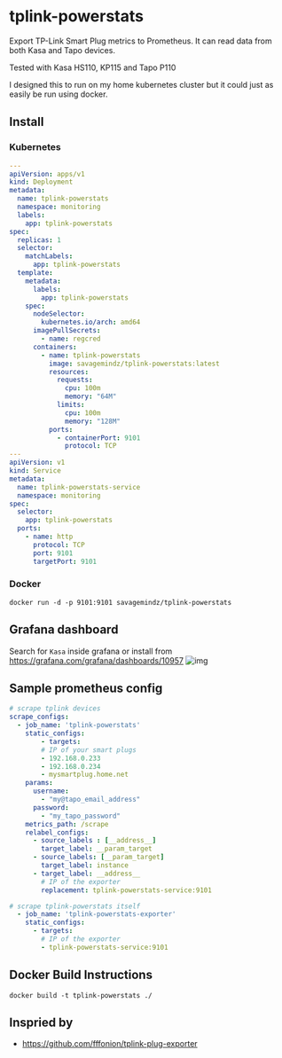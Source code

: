 # tplink-powerstats

Export TP-Link Smart Plug metrics to Prometheus. It can read data from both Kasa and Tapo devices.

Tested with Kasa HS110, KP115 and Tapo P110

I designed this to run on my home kubernetes cluster but it could just as easily be run using docker.

## Install
### Kubernetes
```yaml
---
apiVersion: apps/v1
kind: Deployment
metadata:
  name: tplink-powerstats
  namespace: monitoring
  labels:
    app: tplink-powerstats
spec:
  replicas: 1
  selector:
    matchLabels:
      app: tplink-powerstats
  template:
    metadata:
      labels:
        app: tplink-powerstats
    spec:
      nodeSelector:
        kubernetes.io/arch: amd64
      imagePullSecrets:
        - name: regcred
      containers:
        - name: tplink-powerstats
          image: savagemindz/tplink-powerstats:latest
          resources:
            requests:
              cpu: 100m
              memory: "64M"
            limits:
              cpu: 100m
              memory: "128M"
          ports:
            - containerPort: 9101
              protocol: TCP
---
apiVersion: v1
kind: Service
metadata:
  name: tplink-powerstats-service
  namespace: monitoring
spec:
  selector:
    app: tplink-powerstats
  ports:
    - name: http
      protocol: TCP
      port: 9101
      targetPort: 9101
```

### Docker
```
docker run -d -p 9101:9101 savagemindz/tplink-powerstats
```

## Grafana dashboard

Search for `Kasa` inside grafana or install from https://grafana.com/grafana/dashboards/10957
![img](https://grafana.com/api/dashboards/10957/images/6954/image)

## Sample prometheus config

```yaml
# scrape tplink devices
scrape_configs:
  - job_name: 'tplink-powerstats'
    static_configs:
        - targets:
        # IP of your smart plugs
        - 192.168.0.233
        - 192.168.0.234
        - mysmartplug.home.net
    params:
      username:
        - "my@tapo_email_address"
      password:
        - "my_tapo_password"
    metrics_path: /scrape
    relabel_configs:
      - source_labels : [__address__]
        target_label: __param_target
      - source_labels: [__param_target]
        target_label: instance
      - target_label: __address__
        # IP of the exporter
        replacement: tplink-powerstats-service:9101

# scrape tplink-powerstats itself
  - job_name: 'tplink-powerstats-exporter'
    static_configs:
      - targets:
        # IP of the exporter
        - tplink-powerstats-service:9101
```

## Docker Build Instructions
```
docker build -t tplink-powerstats ./
```

## Inspried by

- https://github.com/fffonion/tplink-plug-exporter
